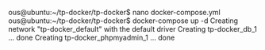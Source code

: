ous@ubuntu:~/tp-docker/tp-docker$ nano docker-compose.yml
ous@ubuntu:~/tp-docker/tp-docker$ docker-compose up -d
Creating network "tp-docker_default" with the default driver
Creating tp-docker_db_1         ... done
Creating tp-docker_phpmyadmin_1 ... done
